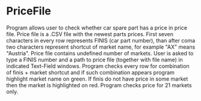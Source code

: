 # PriceFile

  Program allows user to check whether car spare part has a price in price file. Price file is a .CSV file with the newest parts prices. First seven characters in every row represents FINIS (car part number), than after coma two characters represent shortcut of market name, for example "AX" means "Austria".  Price file contains undefined number of markets.
  User is asked to type a FINIS number and a path to price file (together with file name) in indicated Text-Field windows. Program checks every row for combination of finis + market shortcut and if such combination appears program highlight market name on green. If finis do not have price in some market then the market is highlighted on red. Program checks price for 21 markets only. 
